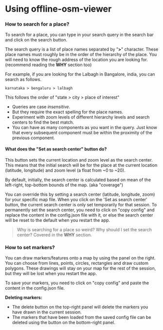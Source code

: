 # Using offline-osm-viewer

### How to search for a place?
To search for a place, you can type in your search query in the search bar and click on the search button.

The search query is a list of place names separated by "**>**" character.
These place names must roughly be in the order of the hierarchy of the place. You will need to know the rough address of the location you are looking for. (recommend reading the **WHY** section too)

For example, if you are looking for the Lalbagh in Bangalore, india,
you can search as follows.

```
karnataka > bengaluru > lalbagh
```

This follows the order of "state > city > place of interest"

- Queries are case *insensitive*.
- But they require the exact spelling for the place names.
- Experiment with zoom levels of different hierarchy levels and search centers to find the best match.
- You can have as many components as you want in the query. Just know that every subsequent component must be within the proximity of the previous component.

#### What does the "Set as search center" button do?

This button sets the current location and zoom level as the search center. This means that the initial search will be for the place at the current location (latitude, longitude) and zoom level (a float from ~0 to ~20). 

By default, initially, the search center is calculated based on mean of the left-right, top-bottom bounds of the map. (aka "coverage")

You can override this by setting a search center (latitude, longitude, zoom) for your specific map file. When you click on the 'Set as search center' button, the current search center is only set temporarily for that session. To permanently set the search center, you need to click on "copy config" and replace the content in the config.json file with it, or else the search center will be reset to the default when you restart the app.

> Why is searching for a place so weird? Why should I set the search center?
> Covered in the **WHY** section.


### How to set markers?
You can draw markers/features onto a map by using the panel on the right. You can choose from lines, points, circles, rectangles and draw custom polygons.
These drawings will stay on your map for the rest of the session, but they will be lost when you restart the app.

To save your markers, you need to click on "copy config" and paste the content in the config.json file.

**Deleting markers:**
- The delete button on the top-right panel will delete the markers you have drawn in the current session.
- The markers that have been loaded from the saved config file can be deleted using the button on the bottom-right panel.




